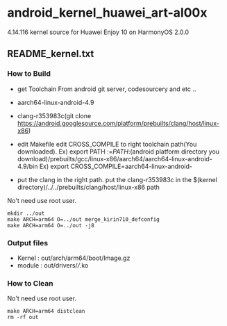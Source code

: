 # android_kernel_huawei_art-al00x

4.14.116 kernel source for Huawei Enjoy 10 on HarmonyOS 2.0.0

## README_kernel.txt

### How to Build

- get Toolchain
From android git server, codesourcery and etc ..
- aarch64-linux-android-4.9
- clang-r353983c(git clone <https://android.googlesource.com/platform/prebuilts/clang/host/linux-x86>)

- edit Makefile
edit CROSS_COMPILE to right toolchain path(You downloaded).
Ex)   export PATH :=${PATH}:$(android platform directory you download)/prebuilts/gcc/linux-x86/aarch64/aarch64-linux-android-4.9/bin
Ex)   export CROSS_COMPILE=aarch64-linux-android-

- put the clang in the right path.
put the clang-r353983c in the $(kernel directory)/../../prebuilts/clang/host/linux-x86 path

No't need use root user.

```shell
mkdir ../out
make ARCH=arm64 O=../out merge_kirin710_defconfig
make ARCH=arm64 O=../out -j8
```

### Output files

- Kernel : out/arch/arm64/boot/Image.gz
- module : out/drivers/*/*.ko

### How to Clean

No't need use root user.

```shell
make ARCH=arm64 distclean
rm -rf out
```
